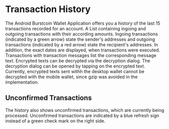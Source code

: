 # Transaction History

The Android Burstcoin Wallet Application offers you a history of the last 15 transactions recorded for an account. A List containing ingoing and outgoing transactions with their according amounts. Ingoing transactions (indicated by a green arrow) state the sender's addresses and outgoing transactions (indicated by a red arrow) state the recipient's addresses. In addition, the exact dates are displayed, when transactions were executed. Transactions with transaction messages list the corresponding message text. Encrypted texts can be decrypted via the decryption dialog. The decryption dialog can be opened by tapping on the encrypted text. Currently, encrypted texts sent withh the desktop wallet cannot be decrypted with the mobile wallet, since gzip was avoided in the implementation.

## Unconfirmed Transactions

The history also shows unconfirmed transactions, which are currently being processed. Unconfirmed transactions are indicated by a blue refresh sign instead of a green check mark on the right side.
